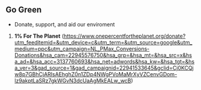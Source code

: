 ## Go Green

- Donate, support, and aid our enviroment

1. **1% For The Planet** (https://www.onepercentfortheplanet.org/donate?utm_feeditemid=&utm_device=c&utm_term=&utm_source=google&utm_medium=ppc&utm_campaign=NL_PMax_Conversions-Donations&hsa_cam=22945576750&hsa_grp=&hsa_mt=&hsa_src=x&hsa_ad=&hsa_acc=3137760693&hsa_net=adwords&hsa_kw=&hsa_tgt=&hsa_ver=3&gad_source=1&gad_campaignid=22941533645&gclid=Cj0KCQjw8p7GBhCjARIsAEhghZ0n1ZDp4NWgPVoMaMrXyVZCenvGDom-lz9akptLaSRz7gkWGvN3dcUaAgMkEALw_wcB)